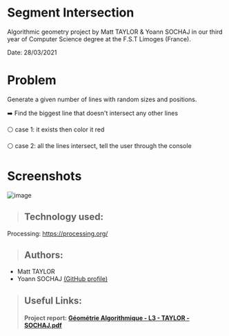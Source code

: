 # Segment Intersection

Algorithmic geometry project by Matt TAYLOR & Yoann SOCHAJ in our third year of Computer Science degree at the F.S.T Limoges (France).

Date: 28/03/2021

# Problem

Generate a given number of lines with random sizes and positions.

➡️ Find the biggest line that doesn't intersect any other lines

⚪ case 1: it exists then color it red

⚪ case 2: all the lines intersect, tell the user through the console
  
# Screenshots  

![image](https://user-images.githubusercontent.com/51645644/112954969-37332d00-913f-11eb-8e21-9a7b6728d214.png)

>## Technology used:
Processing: https://processing.org/

>## Authors:
- Matt TAYLOR
- Yoann SOCHAJ [(GitHub profile)](https://github.com/YoannSo)

>## Useful Links:
>#### Project report: [Géométrie Algorithmique - L3 - TAYLOR - SOCHAJ.pdf](Géométrie%20Algorithmique%20-%20L3%20-%20TAYLOR%20-%20SOCHAJ.pdf)
